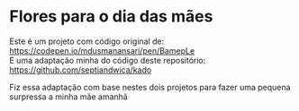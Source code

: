 # Flores para o dia das mães

Este é um projeto com código original de: https://codepen.io/mdusmanansari/pen/BamepLe <br>
E uma adaptação minha do código deste repositório: https://github.com/septiandwica/kado

Fiz essa adaptação com base nestes dois projetos para fazer uma pequena surpressa a minha mãe amanhã
